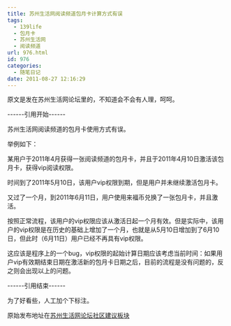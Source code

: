 ```yaml
---
title: 苏州生活网阅读频道包月卡计算方式有误
tags:
  - 139life
  - 包月卡
  - 苏州生活网
  - 阅读频道
url: 976.html
id: 976
categories:
  - 随笔日记
date: 2011-08-27 12:16:29
---
```


原文是发在苏州生活网论坛里的，不知道会不会有人理，呵呵。  

------引用开始------  

苏州生活网阅读频道的包月卡使用方式有误。  

举例如下：  

某用户于2011年4月获得一张阅读频道的包月卡，并且于2011年4月10日激活该包月卡，获得vip阅读权限。  

时间到了2011年5月10日，该用户vip权限到期，但是用户并未继续激活包月卡。  

又过了一个月，到2011年6月11日，用户使用来福币兑换了一张包月卡，并且激活。  

按照正常流程，该用户的vip权限应该从激活日起一个月有效。但是实际中，该用户的vip权限是在历史的基础上增加了一个月，也就是从5月10日增加到了6月10日，但此时（6月11日）用户已经不再具有vip权限。  

这应该是程序上的一个bug，vip权限的起始计算日期应该考虑当前时间：如果用户vip有效期结束日期在激活新的包月卡日期之后，目前的流程是没有问题的，反之则会出现以上的问题。  

------引用结束------  

为了好看些，人工加个下标注。  

原始发布地址在[苏州生活网论坛社区建议板块](http://bbs.139life.com/forum.php?mod=viewthread&tid=284191&extra=page%3D1)